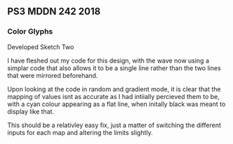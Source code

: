 ## PS3 MDDN 242 2018

### Color Glyphs

Developed Sketch Two

I have fleshed out my code for this design, with the wave now using a simplar code that also allows it to be a single line rather than the two lines that were mirrored beforehand.

Upon looking at the code in random and gradient mode, it is clear that the mapping of values isnt as accurate as I had intiially percieved them to be, with a cyan colour appearing as a flat line, when initally black was meant to display like that.

This should be a relativley easy fix, just a matter of switching the different inputs for each map and altering the limits slightly.


